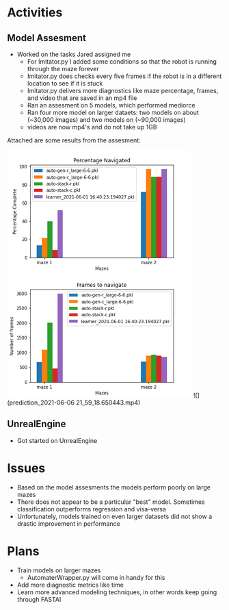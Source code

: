 # Activities

## Model Assesment

- Worked on the tasks Jared assigned me
    - For Imitator.py I added some conditions so that the robot is running through the maze forever 
    - Imitator.py does checks every five frames if the robot is in a different location to see if it is stuck
    - Imitator.py delivers more diagnostics like maze percentage, frames, and video that are saved in an mp4 file
    - Ran an assesment on 5 models, which performed mediorce 
    - Ran four more model on larger dataets: two models on about (~30,000 images) and two models on (~90,000 images)
    - videos are now mp4's and do not take up 1GB

Attached are some results from the assesment: 

![](completionchart_06-06-2021_22-30.png)
![](barchart_06-06-2021_22-30.png)
![](prediction_2021-06-06 21_59_18.650443.mp4)


## UnrealEngine
- Got started on UnrealEngine

# Issues

- Based on the model assesments the models perform poorly on large mazes
- There does not appear to be a particular "best" model. Sometimes classification outperforms regression and visa-versa 
- Unfortunately, models trained on even larger datasets did not show a drastic improvement in performance


# Plans

- Train models on larger mazes
    - AutomaterWrapper.py will come in handy for this
- Add more diagnostic metrics like time
- Learn more advanced modeling techniques, in other words keep going through FASTAI
